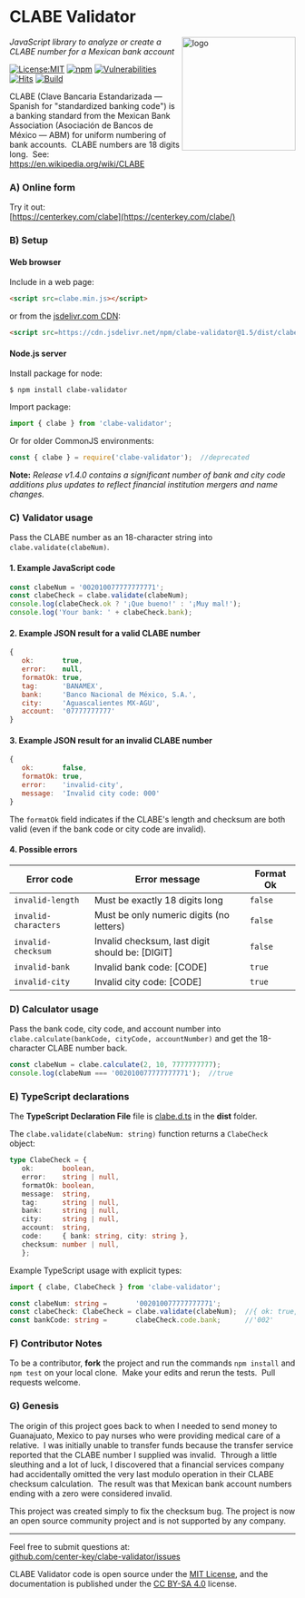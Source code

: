 # CLABE Validator
<img src=https://centerkey.com/graphics/center-key-logo.svg align=right width=200 alt=logo>

_JavaScript library to analyze or create a CLABE number for a Mexican bank account_

[![License:MIT](https://img.shields.io/badge/License-MIT-blue.svg)](https://github.com/center-key/clabe-validator/blob/master/LICENSE.txt)
[![npm](https://img.shields.io/npm/v/clabe-validator.svg)](https://www.npmjs.com/package/clabe-validator)
[![Vulnerabilities](https://snyk.io/test/github/center-key/clabe-validator/badge.svg)](https://snyk.io/test/github/center-key/clabe-validator)
[![Hits](https://data.jsdelivr.com/v1/package/npm/clabe-validator/badge?style=rounded)](https://www.jsdelivr.com/package/npm/clabe-validator)
[![Build](https://travis-ci.org/center-key/clabe-validator.svg)](https://travis-ci.org/center-key/clabe-validator)

CLABE (Clave Bancaria Estandarizada &mdash; Spanish for "standardized banking code") is a banking
standard from the Mexican Bank Association (Asociación de Bancos de México &mdash; ABM) for
uniform numbering of bank accounts.&nbsp; CLABE numbers are 18 digits long.&nbsp;
See: https://en.wikipedia.org/wiki/CLABE

### A) Online form
Try it out:<br>
[https://centerkey.com/clabe](https://centerkey.com/clabe/)

### B) Setup
#### Web browser
Include in a web page:
```html
<script src=clabe.min.js></script>
```
or from the [jsdelivr.com CDN](https://www.jsdelivr.com/package/npm/clabe-validator):
```html
<script src=https://cdn.jsdelivr.net/npm/clabe-validator@1.5/dist/clabe.min.js></script>
```
#### Node.js server
Install package for node:
```shell
$ npm install clabe-validator
```
Import package:
```javascript
import { clabe } from 'clabe-validator';
```
Or for older CommonJS environments:
```javascript
const { clabe } = require('clabe-validator');  //deprecated
```

**Note:** _Release v1.4.0 contains a significant number of bank and city code additions plus
updates to reflect financial institution mergers and name changes._

### C) Validator usage
Pass the CLABE number as an 18-character string into `clabe.validate(clabeNum)`.

#### 1. Example JavaScript code
```javascript
const clabeNum = '002010077777777771';
const clabeCheck = clabe.validate(clabeNum);
console.log(clabeCheck.ok ? '¡Que bueno!' : '¡Muy mal!');
console.log('Your bank: ' + clabeCheck.bank);
```

#### 2. Example JSON result for a valid CLABE number
```javascript
{
   ok:       true,
   error:    null,
   formatOk: true,
   tag:      'BANAMEX',
   bank:     'Banco Nacional de México, S.A.',
   city:     'Aguascalientes MX-AGU',
   account:  '07777777777'
}
```

#### 3. Example JSON result for an invalid CLABE number
```javascript
{
   ok:       false,
   formatOk: true,
   error:    'invalid-city',
   message:  'Invalid city code: 000'
}
```
The `formatOk` field indicates if the CLABE's length and checksum are both valid (even if the bank
code or city code are invalid).

#### 4. Possible errors
| Error code           | Error message                                   | Format Ok |
| -------------------- | ----------------------------------------------- | ----------|
| `invalid-length`     | Must be exactly 18 digits long                  | `false`   |
| `invalid-characters` | Must be only numeric digits (no letters)        | `false`   |
| `invalid-checksum`   | Invalid checksum, last digit should be: [DIGIT] | `false`   |
| `invalid-bank`       | Invalid bank code: [CODE]                       | `true`    |
| `invalid-city`       | Invalid city code: [CODE]                       | `true`    |

### D) Calculator usage
Pass the bank code, city code, and account number into
`clabe.calculate(bankCode, cityCode, accountNumber)`
and get the 18-character CLABE number back.

```javascript
const clabeNum = clabe.calculate(2, 10, 7777777777);
console.log(clabeNum === '002010077777777771');  //true
```

### E) TypeScript declarations
The **TypeScript Declaration File** file is [clabe.d.ts](dist/clabe.d.ts) in the **dist** folder.

The `clabe.validate(clabeNum: string)` function returns a `ClabeCheck` object:
```typescript
type ClabeCheck = {
   ok:       boolean,
   error:    string | null,
   formatOk: boolean,
   message:  string,
   tag:      string | null,
   bank:     string | null,
   city:     string | null,
   account:  string,
   code:     { bank: string, city: string },
   checksum: number | null,
   };
```

Example TypeScript usage with explicit types:
```typescript
import { clabe, ClabeCheck } from 'clabe-validator';

const clabeNum: string =       '002010077777777771';
const clabeCheck: ClabeCheck = clabe.validate(clabeNum);  //{ ok: true, error: null, ... }
const bankCode: string =       clabeCheck.code.bank;      //'002'
```

### F) Contributor Notes
To be a contributor, **fork** the project and run the commands `npm install` and `npm test` on your
local clone.&nbsp; Make your edits and rerun the tests.&nbsp; Pull requests welcome.

### G) Genesis
The origin of this project goes back to when I needed to send money to Guanajuato, Mexico to pay
nurses who were providing medical care of a relative.&nbsp; I was initially unable to transfer funds
because the transfer service reported that the CLABE number I supplied was invalid.&nbsp; Through a
little sleuthing and a lot of luck, I discovered that a financial services company had accidentally
omitted the very last modulo operation in their CLABE checksum calculation.&nbsp; The result was
that Mexican bank account numbers ending with a zero were considered invalid.

This project was created simply to fix the checksum bug.  The project is now an open source
community project and is not supported by any company.
<br>

---
Feel free to submit questions at:<br>
[github.com/center-key/clabe-validator/issues](https://github.com/center-key/clabe-validator/issues)

CLABE Validator code is open source under the [MIT License](LICENSE.txt),
and the documentation is published under the
[CC BY-SA 4.0](https://creativecommons.org/licenses/by-sa/4.0) license.
